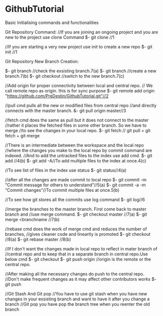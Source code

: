 # GithubTutorial
Basic Initialising commands and functionalities

Git Repository Command:
//If you are joining an ongoing project and you are new to the project use clone Command
$-  git clone <repourl>//1

//If you are starting a very new project use init to create a new repo
$-  git init //1

Git Repository New Branch Creation:

$-  git branch  //check the exsisting branch.7(a)
$-  git branch <branchname>  //create a new branch.7(b)
$-  git checkout <branchname>  //switch to the new branch.7(c)

//Add origin for proper connectivity between local and central repo.
// We call remote repo as origin. this is for sync purpose
$-  git remote add origin "https://github.com/PreDestin/GithubTutorial.git"//2

//pull cmd pulls all the new or modified files from central repo
//and directly connects with the master branch.
&-  git pull origin master//3

//fetch cmd does the same as pull but it does not connect to the master
//rather it places the fetched files in some other branch. So we have to merge
//to see the changes in your local repo.
$-  git fetch // git pull = git fetch + git merge

//There is an intermediate between the workspace and the local repo
//where the changes you make to the local repo by commit command are indexed.
//And to add the untracked files to the index use add cmd.
$-  git add <filename>//4(b)
$-  git add -A//To add multiple files to the index at once.4(c)

//To see list of files in the index use status
$-  git status//4(a)

//after all the changes are made commit to local repo
$-  git commit -m "Commit message for others to understand"//5(a)
$-  git commit -a -m "Commit changes"//To commit multiple files at once.5(b)

//To see how git stores all the commits use log command
$-  git log//6

//merge the branches to the master branch. First come back to master branch and
//use merge command.
$-  git checkout master  //7(a)
$-  git merge <branchname  //7(b)

//rebase cmd does the work of merge cmd and reduces the number of branches,
//gives cleaner code and linearity is promoted
$-  git checkout <branchname>  //8(a)
$-  git rebase master  //8(b)

//If I don't want the changes made in local repo to reflect in mater branch of
//central repo and to keep that in a separate branch in central repo.Use below cmd
$-  git checkout <branchname>
$-  git push origin <branchname> //origin is the remote or the central repo.

//After making all the necessary changes do push to the central repo.
//Don't make frequent changes as it may affect other contributors works
$-  git push

//Git Stash And Git pop
//You have to use git stash when you have new changes in your exsisting branch and want to have it after you change a branch
//Git pop you have pop the branch tree when you reenter the old branch
